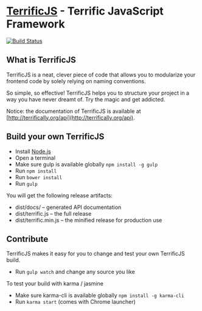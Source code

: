 [TerrificJS](http://terrifically.org) - Terrific JavaScript Framework
=====================================================================
[![Build Status](https://travis-ci.org/brunschgi/terrificjs.svg?branch=develop)](https://travis-ci.org/brunschgi/terrificjs)

What is TerrificJS
------------------

TerrificJS is a neat, clever piece of code that allows you to modularize your frontend code by solely relying on naming conventions.

So simple, so effective! TerrificJS helps you to structure your project in a way you have never dreamt of. Try the magic and get addicted.

Notice: the documentation of TerrificJS is available at [http://terrifically.org/api](http://terrifically.org/api).


Build your own TerrificJS
-------------------------
* Install [Node.js](http://nodejs.org/)
* Open a terminal
* Make sure gulp is available globally `npm install -g gulp`
* Run `npm install`
* Run `bower install`
* Run `gulp`

You will get the following release artifacts:

* dist/docs/ – generated API documentation
* dist/terrific.js – the full release
* dist/terrific.min.js – the minified release for production use


Contribute
----------
TerrificJS makes it easy for you to change and test your own TerrificJS build.
* Run `gulp watch` and change any source you like

To test your build with karma / jasmine
* Make sure karma-cli is available globally `npm install -g karma-cli`
* Run `karma start` (comes with Chrome launcher)